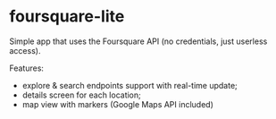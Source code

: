 # foursquare-lite

Simple app that uses the Foursquare API (no credentials, just userless access).

Features:
- explore & search endpoints support with real-time update;
- details screen for each location;
- map view with markers (Google Maps API included) 
